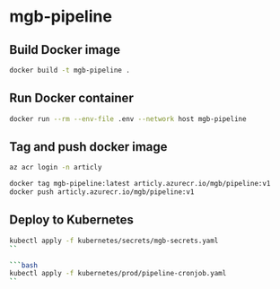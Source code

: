 # mgb-pipeline

## Build Docker image

```bash
docker build -t mgb-pipeline .
```

## Run Docker container

```bash
docker run --rm --env-file .env --network host mgb-pipeline
```

## Tag and push docker image

```bash
az acr login -n articly
```

```bash
docker tag mgb-pipeline:latest articly.azurecr.io/mgb/pipeline:v1
docker push articly.azurecr.io/mgb/pipeline:v1
```

## Deploy to Kubernetes

```bash
kubectl apply -f kubernetes/secrets/mgb-secrets.yaml
``

```bash
kubectl apply -f kubernetes/prod/pipeline-cronjob.yaml
``
